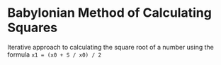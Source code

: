# Babylonian Method of Calculating Squares
Iterative approach to calculating the square root of a number using the formula `x1 = (x0 + S / x0) / 2`

